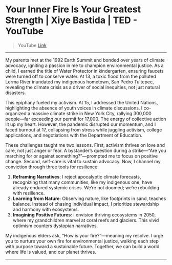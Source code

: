 # Your Inner Fire Is Your Greatest Strength | Xiye Bastida | TED - YouTube

> YouTube [Link](https://www.youtube.com/watch?v=QXGTNROtJkY)

---

My parents met at the 1992 Earth Summit and bonded over years of climate advocacy, igniting a passion in me to champion environmental justice. As a child, I earned the title of Water Protector in kindergarten, ensuring faucets were turned off to conserve water. At 13, a toxic flood from the polluted Lerma River inundated my indigenous hometown, San Pedro Tultepec, revealing the climate crisis as a driver of social inequities, not just natural disasters.

This epiphany fueled my activism. At 15, I addressed the United Nations, highlighting the absence of youth voices in climate discussions. I co-organized a massive climate strike in New York City, rallying 300,000 people—far exceeding our permit for 17,000. The energy of collective action lit up my heart. However, the pandemic disrupted our momentum, and I faced burnout at 17, collapsing from stress while juggling activism, college applications, and negotiations with the Department of Education.

These challenges taught me two lessons. First, activism thrives on love and care, not just anger or fear. A bystander’s question during a strike—“Are you marching for or against something?”—prompted me to focus on positive change. Second, self-care is vital to sustain advocacy. Now, I channel my conviction through three tools for resilience:

1. **Reframing Narratives**: I reject apocalyptic climate forecasts, recognizing that many communities, like my indigenous one, have already endured systemic crises. We’re not doomed; we’re rebuilding with resilience.
2. **Learning from Nature**: Observing nature, like footprints in sand, teaches balance. Instead of chasing individual impact, I prioritize stewardship and harmony with ecosystems.
3. **Imagining Positive Futures**: I envision thriving ecosystems in 2050, where my grandchildren marvel at coral reefs and glaciers. This vivid optimism counters dystopian narratives.

My indigenous elders ask, “How is your fire?”—meaning my resolve. I urge you to nurture your own fire for environmental justice, walking each step with purpose toward a sustainable future. Together, we can build a world where life is valued, and our planet thrives.

---
